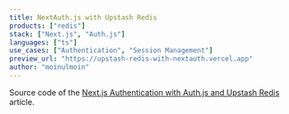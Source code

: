 ```yaml
---
title: NextAuth.js with Upstash Redis
products: ["redis"]
stack: ["Next.js", "Auth.js"]
languages: ["ts"]
use_cases: ["Authentication", "Session Management"]
preview_url: "https://upstash-redis-with-nextauth.vercel.app"
author: "moinulmoin"
---
```


Source code of the [Next.js Authentication with Auth.js and Upstash Redis](https://moinulmoin.com/blog/nextjs-authentication-with-nextauth-and-upstash-redis) article.
